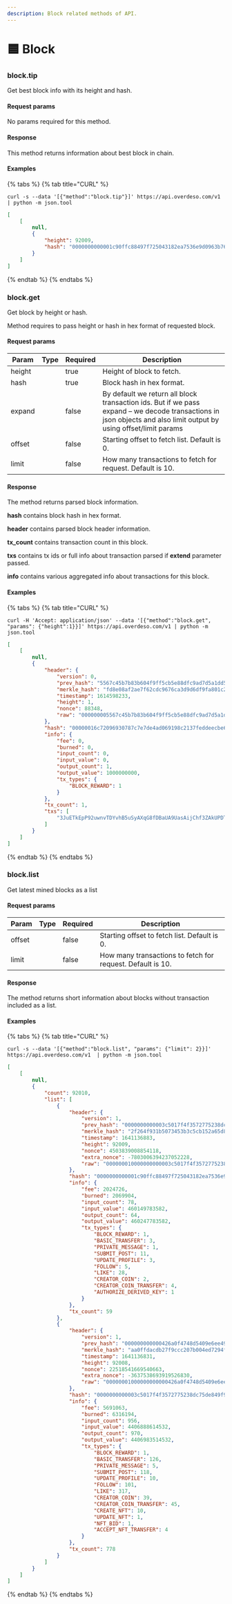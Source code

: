 ```yaml
---
description: Block related methods of API.
---
```


# 🟦 Block

### block.tip

Get best block info with its height and hash.

#### Request params

No params required for this method.

#### Response

This method returns information about best block in chain.

#### Examples

{% tabs %}
{% tab title="CURL" %}
```shell
curl -s --data '[{"method":"block.tip"}]' https://api.overdeso.com/v1 | python -m json.tool
```

```json
[
    [
        null,
        {
            "height": 92009,
            "hash": "0000000000001c90ffc88497f725043182ea7536e9d0963b76f278e425d4950d"
        }
    ]
]
```
{% endtab %}
{% endtabs %}

### block.get

Get block by height or hash.

Method requires to pass height or hash in hex format of requested block.

#### Request params

<table><thead><tr><th>Param</th><th data-type="select">Type</th><th data-type="checkbox">Required</th><th>Description</th></tr></thead><tbody><tr><td>height</td><td></td><td>true</td><td>Height of block to fetch. </td></tr><tr><td>hash</td><td></td><td>true</td><td>Block hash in hex format.</td></tr><tr><td>expand</td><td></td><td>false</td><td>By default we return all block transaction ids. But if we pass expand – we decode transactions in json objects and also limit output by using offset/limit params</td></tr><tr><td>offset</td><td></td><td>false</td><td>Starting offset to fetch list. Default is 0.</td></tr><tr><td>limit</td><td></td><td>false</td><td>How many transactions to fetch for request. Default is 10.</td></tr></tbody></table>

#### Response

The method returns parsed block information.&#x20;

**hash** contains block hash in hex format.

**header** contains parsed block header information.

**tx\_count** contains transaction count in this block.

**txs** contains tx ids or full info about transaction parsed if **extend** parameter passed.

**info** contains various aggregated info about transactions for this block.

#### Examples

{% tabs %}
{% tab title="CURL" %}
```shell
curl -H 'Accept: application/json' --data '[{"method":"block.get", "params": {"height":1}}]' https://api.overdeso.com/v1 | python -m json.tool
```

```json
[
    [
        null,
        {
            "header": {
                "version": 0,
                "prev_hash": "5567c45b7b83b604f9ff5cb5e88dfc9ad7d5a1dd5818dd19e6d02466f47cbd62",
                "merkle_hash": "fd8e08af2ae7f62cdc9676ca3d9d6df9fa801c2263c494503ded47b4164bb88c",
                "timestamp": 1614598233,
                "height": 1,
                "nonce": 88348,
                "raw": "000000005567c45b7b83b604f9ff5cb5e88dfc9ad7d5a1dd5818dd19e6d02466f47cbd62fd8e08af2ae7f62cdc9676ca3d9d6df9fa801c2263c494503ded47b4164bb88c59d03c60010000001c590100"
            },
            "hash": "00000016c72096930787c7e7de4ad069198c2137feddeecbe6a9ec4d61cb6870",
            "info": {
                "fee": 0,
                "burned": 0,
                "input_count": 0,
                "input_value": 0,
                "output_count": 1,
                "output_value": 1000000000,
                "tx_types": {
                    "BLOCK_REWARD": 1
                }
            },
            "tx_count": 1,
            "txs": [
                "3JuETkEpP92uwnvTDYvhB5uSyAXqG8fDBaUA9UasAijChf3ZAkUPDT"
            ]
        }
    ]
]
```
{% endtab %}
{% endtabs %}

### block.list

Get latest mined blocks as a list

#### Request params

<table><thead><tr><th>Param</th><th data-type="select">Type</th><th data-type="checkbox">Required</th><th>Description</th></tr></thead><tbody><tr><td>offset</td><td></td><td>false</td><td>Starting offset to fetch list. Default is 0.</td></tr><tr><td>limit</td><td></td><td>false</td><td>How many transactions to fetch for request. Default is 10.</td></tr></tbody></table>

#### Response

The method returns short information about blocks without transaction included as a list.

#### Examples

{% tabs %}
{% tab title="CURL" %}
```shell
curl -s --data '[{"method":"block.list", "params": {"limit": 2}}]' https://api.overdeso.com/v1  | python -m json.tool
```

```json
[
    [
        null,
        {
            "count": 92010,
            "list": [
                {
                    "header": {
                        "version": 1,
                        "prev_hash": "0000000000003c5017f4f3572775238dc75de849f94957206ca951836de50484",
                        "merkle_hash": "2f264f931b5073453b3c5cb152a65d8d8064972541a4bfac88c49cdc897b9858",
                        "timestamp": 1641136883,
                        "height": 92009,
                        "nonce": 4503839008854118,
                        "extra_nonce": -7803006394237052228,
                        "raw": "000000010000000000003c5017f4f3572775238dc75de849f94957206ca951836de504842f264f931b5073453b3c5cb152a65d8d8064972541a4bfac88c49cdc897b98580000000061d1c2f3000000000001676900100037bc3f906693b62706cb661abc"
                    },
                    "hash": "0000000000001c90ffc88497f725043182ea7536e9d0963b76f278e425d4950d",
                    "info": {
                        "fee": 2024726,
                        "burned": 2069904,
                        "input_count": 78,
                        "input_value": 460149783582,
                        "output_count": 64,
                        "output_value": 460247783582,
                        "tx_types": {
                            "BLOCK_REWARD": 1,
                            "BASIC_TRANSFER": 3,
                            "PRIVATE_MESSAGE": 1,
                            "SUBMIT_POST": 11,
                            "UPDATE_PROFILE": 3,
                            "FOLLOW": 5,
                            "LIKE": 28,
                            "CREATOR_COIN": 2,
                            "CREATOR_COIN_TRANSFER": 4,
                            "AUTHORIZE_DERIVED_KEY": 1
                        }
                    },
                    "tx_count": 59
                },
                {
                    "header": {
                        "version": 1,
                        "prev_hash": "000000000000426a0f4748d5409e6ee491b87e752e33ad1d33b9adee93467872",
                        "merkle_hash": "aa0ffdacdb27f9ccc207b004ed7294fbe040dbe1d85135a087f17f00e18abe7d",
                        "timestamp": 1641136831,
                        "height": 92008,
                        "nonce": 22518541669540663,
                        "extra_nonce": -3637538693919526830,
                        "raw": "00000001000000000000426a0f4748d5409e6ee491b87e752e33ad1d33b9adee93467872aa0ffdacdb27f9ccc207b004ed7294fbe040dbe1d85135a087f17f00e18abe7d0000000061d1c2bf00000000000167680050007e8d12a337cd84ddd494303052"
                    },
                    "hash": "0000000000003c5017f4f3572775238dc75de849f94957206ca951836de50484",
                    "info": {
                        "fee": 5691063,
                        "burned": 6316194,
                        "input_count": 956,
                        "input_value": 4406888614532,
                        "output_count": 970,
                        "output_value": 4406983514532,
                        "tx_types": {
                            "BLOCK_REWARD": 1,
                            "BASIC_TRANSFER": 126,
                            "PRIVATE_MESSAGE": 5,
                            "SUBMIT_POST": 118,
                            "UPDATE_PROFILE": 10,
                            "FOLLOW": 101,
                            "LIKE": 317,
                            "CREATOR_COIN": 39,
                            "CREATOR_COIN_TRANSFER": 45,
                            "CREATE_NFT": 10,
                            "UPDATE_NFT": 1,
                            "NFT_BID": 1,
                            "ACCEPT_NFT_TRANSFER": 4
                        }
                    },
                    "tx_count": 778
                }
            ]
        }
    ]
]
```
{% endtab %}
{% endtabs %}
